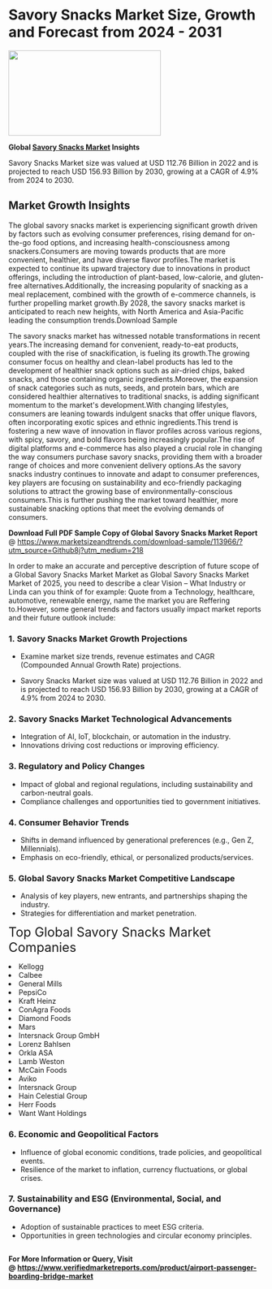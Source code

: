 <H1>Savory Snacks Market Size, Growth and Forecast from 2024 - 2031</H1><img class="aligncenter size-medium wp-image-584254" src="https://thirdeyenews.in/wp-content/uploads/2024/09/Global-Market-Research-300x168.jpeg" alt="" width="300" height="168" /><p><strong>Global&nbsp;<a href="https://www.marketsizeandtrends.com/download-sample/113966/?utm_source=Github8j?utm_medium=218">Savory Snacks Market</a> Insights</strong></p><p>Savory Snacks Market size was valued at USD 112.76 Billion in 2022 and is projected to reach USD 156.93 Billion by 2030, growing at a CAGR of 4.9% from 2024 to 2030.</p><p><h2>Market Growth Insights</h2> The global savory snacks market is experiencing significant growth driven by factors such as evolving consumer preferences, rising demand for on-the-go food options, and increasing health-consciousness among snackers.Consumers are moving towards products that are more convenient, healthier, and have diverse flavor profiles.The market is expected to continue its upward trajectory due to innovations in product offerings, including the introduction of plant-based, low-calorie, and gluten-free alternatives.Additionally, the increasing popularity of snacking as a meal replacement, combined with the growth of e-commerce channels, is further propelling market growth.By 2028, the savory snacks market is anticipated to reach new heights, with North America and Asia-Pacific leading the consumption trends.Download Sample <p>The savory snacks market has witnessed notable transformations in recent years.The increasing demand for convenient, ready-to-eat products, coupled with the rise of snackification, is fueling its growth.The growing consumer focus on healthy and clean-label products has led to the development of healthier snack options such as air-dried chips, baked snacks, and those containing organic ingredients.Moreover, the expansion of snack categories such as nuts, seeds, and protein bars, which are considered healthier alternatives to traditional snacks, is adding significant momentum to the market's development.With changing lifestyles, consumers are leaning towards indulgent snacks that offer unique flavors, often incorporating exotic spices and ethnic ingredients.This trend is fostering a new wave of innovation in flavor profiles across various regions, with spicy, savory, and bold flavors being increasingly popular.The rise of digital platforms and e-commerce has also played a crucial role in changing the way consumers purchase savory snacks, providing them with a broader range of choices and more convenient delivery options.As the savory snacks industry continues to innovate and adapt to consumer preferences, key players are focusing on sustainability and eco-friendly packaging solutions to attract the growing base of environmentally-conscious consumers.This is further pushing the market toward healthier, more sustainable snacking options that meet the evolving demands of consumers.</p><p><span class=""><strong>Download Full PDF Sample Copy of Global Savory Snacks Market Report</strong> @ <a href="https://www.marketsizeandtrends.com/download-sample/113966/?utm_source=Github8j?utm_medium=218" target="_blank">https://www.marketsizeandtrends.com/download-sample/113966/?utm_source=Github8j?utm_medium=218</a></span></p><p>In order to make an accurate and perceptive description of future scope of a Global&nbsp;Savory Snacks Market Market as Global&nbsp;Savory Snacks Market Market of 2025, you need to describe a clear Vision &ndash; What Industry or Linda can you think of for example: Quote from a Technology, healthcare, automotive, renewable energy, name the market you are Reffering to.However, some general trends and factors usually impact market reports and their future outlook include:</p><h3>1.&nbsp;<strong>Savory Snacks Market Growth Projections</strong></h3><ul><li>Examine market size trends, revenue estimates and CAGR (Compounded Annual Growth Rate) projections.</li><li><p>Savory Snacks Market size was valued at USD 112.76 Billion in 2022 and is projected to reach USD 156.93 Billion by 2030, growing at a CAGR of 4.9% from 2024 to 2030.</p></li></ul><h3>2.&nbsp;<strong>Savory Snacks Market Technological Advancements</strong></h3><ul><li>Integration of AI, IoT, blockchain, or automation in the industry.</li><li>Innovations driving cost reductions or improving efficiency.</li></ul><h3>3.&nbsp;<strong>Regulatory and Policy Changes</strong></h3><ul><li>Impact of global and regional regulations, including sustainability and carbon-neutral goals.</li><li>Compliance challenges and opportunities tied to government initiatives.</li></ul><h3>4.&nbsp;<strong>Consumer Behavior Trends</strong></h3><ul><li>Shifts in demand influenced by generational preferences (e.g., Gen Z, Millennials).</li><li>Emphasis on eco-friendly, ethical, or personalized products/services.</li></ul><h3>5.&nbsp;<strong>Global Savory Snacks Market Competitive Landscape</strong></h3><ul><li>Analysis of key players, new entrants, and partnerships shaping the industry.</li><li>Strategies for differentiation and market penetration.</li></ul><p data-pm-slice="1 1 []"><span style="color: inherit; font-family: inherit; font-size: 25px;">Top Global Savory Snacks Market Companies</span></p><div class="" data-test-id=""><p><li>Kellogg</li><li> Calbee</li><li> General Mills</li><li> PepsiCo</li><li> Kraft Heinz</li><li> ConAgra Foods</li><li> Diamond Foods</li><li> Mars</li><li> Intersnack Group GmbH</li><li> Lorenz Bahlsen</li><li> Orkla ASA</li><li> Lamb Weston</li><li> McCain Foods</li><li> Aviko</li><li> Intersnack Group</li><li> Hain Celestial Group</li><li> Herr Foods</li><li> Want Want Holdings</li></p></div><h3>6.&nbsp;<strong>Economic and Geopolitical Factors</strong></h3><ul><li>Influence of global economic conditions, trade policies, and geopolitical events.</li><li>Resilience of the market to inflation, currency fluctuations, or global crises.</li></ul><h3>7.&nbsp;<strong>Sustainability and ESG (Environmental, Social, and Governance)</strong></h3><ul><li>Adoption of sustainable practices to meet ESG criteria.</li><li>Opportunities in green technologies and circular economy principles.</li></ul><h2><strong style="font-size: 14px;">For More Information or Query, Visit @&nbsp;</strong><a style="background-color: #ffffff; font-size: 14px;" href="https://www.marketsizeandtrends.com/report/savory-snacks-market/" target="_blank">https://www.verifiedmarketreports.com/product/airport-passenger-boarding-bridge-market</a></h2>